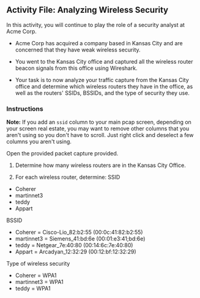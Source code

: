 ## Activity File: Analyzing Wireless Security

 In this activity, you will continue to play the role of a security analyst at Acme Corp.

- Acme Corp has acquired a company based in Kansas City and are concerned that they have weak wireless security.

- You went to the Kansas City office and captured all the wireless router beacon signals from this office using Wireshark.

- Your task is to now analyze your traffic capture from the Kansas City office and determine which wireless routers they have in the office, as well as the routers' SSIDs, BSSIDs, and the type of security they use.


### Instructions

**Note:** If you add an `ssid` column to your main pcap screen, depending on your screen real estate, you may want to remove other columns that you aren't using so you don't have to scroll. Just right click and deselect a few columns you aren't using.
   
Open the provided packet capture provided.

1. Determine how many wireless routers are in the Kansas City Office.

2. For each wireless router, determine:
SSID
* Coherer 
* martinnet3 
* teddy
* Appart
 
BSSID
* Coherer = Cisco-Lio_82:b2:55 (00:0c:41:82:b2:55)
* martinnet3 = Siemens_41:bd:6e (00:01:e3:41;bd:6e)
* teddy = Netgear_7e:40:80 (00:14:6c:7e:40:80)
* Appart = Arcadyan_12:32:29 (00:12:bf:12:32:29)

Type of wireless security
* Coherer = WPA1
* martinnet3 = WPA1
* teddy = WPA1
 
